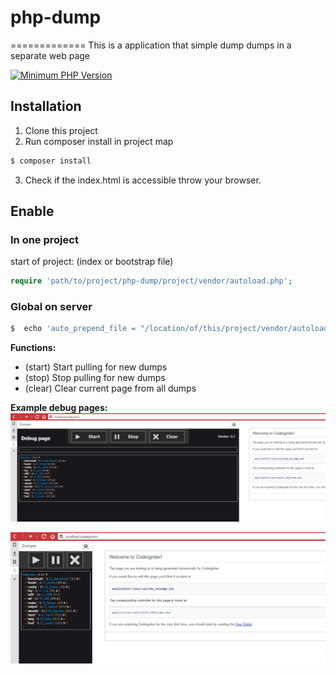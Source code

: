 # php-dump
=============
This is a application that simple dump dumps in a separate web page

[![Minimum PHP Version](https://img.shields.io/badge/php-%3E%3D%205.6-8892BF.svg?style=flat-square)](https://php.net/)
## Installation
 1. Clone this project
 2. Run composer install in project map
 ```bash
 $ composer install
 ```
  3. Check if the index.html is accessible throw your browser.

## Enable
### In one project
start of project: (index or bootstrap file)
```php
require 'path/to/project/php-dump/project/vendor/autoload.php';
```
### Global on server
```bash
$  echo 'auto_prepend_file = "/location/of/this/project/vendor/autoload.php"' >> /path/to/php/include/ini/files/php-debug.ini
```

**Functions:**
- (start) Start pulling for new dumps 
- (stop) Stop pulling for new dumps
- (clear) Clear current page from all dumps

**Example debug pages:**
![Example page](media/image/debug_page.PNG)

![Example small page](media/image/small_debug_page.PNG)